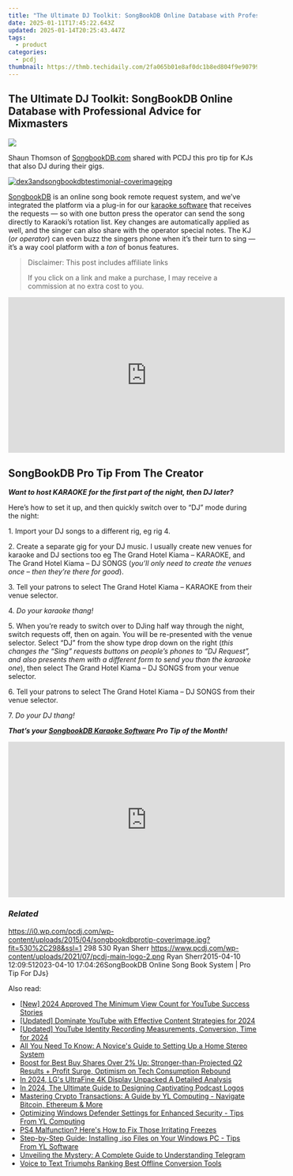 ```yaml
---
title: "The Ultimate DJ Toolkit: SongBookDB Online Database with Professional Advice for Mixmasters"
date: 2025-01-11T17:45:22.643Z
updated: 2025-01-14T20:25:43.447Z
tags:
  - product
categories:
  - pcdj
thumbnail: https://thmb.techidaily.com/2fa065b01e8af0dc1b8ed804f9e907992c266eafc79a7e5299f5ab35185928a4.jpg
---
```


## The Ultimate DJ Toolkit: SongBookDB Online Database with Professional Advice for Mixmasters

[![](https://i0.wp.com/pcdj.com/wp-content/uploads/2015/04/songbookdbprotip-coverimage.jpg?resize=530%2C298&ssl=1)](https://i0.wp.com/pcdj.com/wp-content/uploads/2015/04/songbookdbprotip-coverimage.jpg?fit=530%2C298&ssl=1 "songbookdbprotip-coverimage")

Shaun Thomson of [SongbookDB.com](https://www.songbookdb.com/) shared with PCDJ this pro tip for KJs that also DJ during their gigs.

[![](https://i2.wp.com/pcdj.com/wp-content/uploads/2014/12/dex3andsongbookdbtestimonial-coverimagejpg.jpg?fit=300%2C169&ssl=1 "dex3andsongbookdbtestimonial-coverimagejpg")](https://pcdj.com/user-testimonial-using-dex-3-and-songbookdb/)

[SongbookDB](https://tools.techidaily.com/pcdj/products/) is an online song book remote request system, and we’ve integrated the platform via a plug-in for our [karaoke software](https://tools.techidaily.com/pcdj/products/) that receives the requests — so with one button press the operator can send the song directly to Karaoki’s rotation list. Key changes are automatically applied as well, and the singer can also share with the operator special notes. The KJ (_or operator_) can even buzz the singers phone when it’s their turn to sing — it’s a way cool platform with a _ton_ of bonus features.

>  Disclaimer: This post includes affiliate links
>
>  If you click on a link and make a purchase, I may receive a commission at no extra cost to you.
>

<!-- affiliate ads begin -->
<iframe width="560" height="315" src="https://www.youtube.com/embed/LBCobAYzzcc?si=J3eSTQ3AdyxWAjGo" title="YouTube video player" frameborder="0" allow="accelerometer; autoplay; clipboard-write; encrypted-media; gyroscope; picture-in-picture; web-share" referrerpolicy="strict-origin-when-cross-origin" allowfullscreen></iframe>
<!-- affiliate ads end -->

## SongBookDB Pro Tip From The Creator

**_Want to host KARAOKE for the first part of the night, then DJ later?_**

Here’s how to set it up, and then quickly switch over to “DJ” mode during the night:

1\. Import your DJ songs to a different rig, eg rig 4.

2\. Create a separate gig for your DJ music. I usually create new venues for karaoke and DJ sections too eg The Grand Hotel Kiama – KARAOKE, and The Grand Hotel Kiama – DJ SONGS (_you’ll only need to create the venues once – then they’re there for good_).

3\. Tell your patrons to select The Grand Hotel Kiama – KARAOKE from their venue selector.

4\. _Do your karaoke thang!_

5\. When you’re ready to switch over to DJing half way through the night, switch requests off, then on again. You will be re-presented with the venue selector. Select “DJ” from the show type drop down on the right (_this changes the “Sing” requests buttons on people’s phones to “DJ Request”, and also presents them with a different form to send you than the karaoke one_), then select The Grand Hotel Kiama – DJ SONGS from your venue selector.

6\. Tell your patrons to select The Grand Hotel Kiama – DJ SONGS from their venue selector.

7\. _Do your DJ thang!_

_**That’s your [SongbookDB Karaoke Software](https://tools.techidaily.com/pcdj/products/) Pro Tip of the Month!**_

<!-- affiliate ads begin -->
<iframe width="560" height="315" src="https://www.youtube.com/embed/odDOPrPjRYY?si=7QHzdUkTPNkHJiVj" title="YouTube video player" frameborder="0" allow="accelerometer; autoplay; clipboard-write; encrypted-media; gyroscope; picture-in-picture; web-share" referrerpolicy="strict-origin-when-cross-origin" allowfullscreen></iframe>
<!-- affiliate ads end -->

### _Related_

https://i0.wp.com/pcdj.com/wp-content/uploads/2015/04/songbookdbprotip-coverimage.jpg?fit=530%2C298&ssl=1 298 530 Ryan Sherr https://www.pcdj.com/wp-content/uploads/2021/07/pcdj-main-logo-2.png Ryan Sherr2015-04-10 12:09:512023-04-10 17:04:26SongBookDB Online Song Book System | Pro Tip For DJs}

<ins class="adsbygoogle"
     style="display:block"
     data-ad-format="autorelaxed"
     data-ad-client="ca-pub-7571918770474297"
     data-ad-slot="1223367746"></ins>

<ins class="adsbygoogle"
     style="display:block"
     data-ad-client="ca-pub-7571918770474297"
     data-ad-slot="8358498916"
     data-ad-format="auto"
     data-full-width-responsive="true"></ins>

<span class="atpl-alsoreadstyle">Also read:</span>
<div><ul>
<li><a href="https://youtube-tips.techidaily.com/024-approved-the-minimum-view-count-for-youtube-success-stories/"><u>[New] 2024 Approved The Minimum View Count for YouTube Success Stories</u></a></li>
<li><a href="https://facebook-record-videos.techidaily.com/updated-dominate-youtube-with-effective-content-strategies-for-2024/"><u>[Updated] Dominate YouTube with Effective Content Strategies for 2024</u></a></li>
<li><a href="https://facebook-clips.techidaily.com/updated-youtube-identity-recording-measurements-conversion-time-for-2024/"><u>[Updated] YouTube Identity Recording Measurements, Conversion, Time for 2024</u></a></li>
<li><a href="https://tech-recovery.techidaily.com/all-you-need-to-know-a-novices-guide-to-setting-up-a-home-stereo-system/"><u>All You Need To Know: A Novice's Guide to Setting Up a Home Stereo System</u></a></li>
<li><a href="https://win-exclusive.techidaily.com/boost-for-best-buy-shares-over-2-up-stronger-than-projected-q2-results-plus-profit-surge-optimism-on-tech-consumption-rebound/"><u>Boost for Best Buy Shares Over 2% Up: Stronger-than-Projected Q2 Results + Profit Surge, Optimism on Tech Consumption Rebound</u></a></li>
<li><a href="https://extra-approaches.techidaily.com/in-2024-lgs-ultrafine-4k-display-unpacked-a-detailed-analysis/"><u>In 2024, LG's UltraFine 4K Display Unpacked A Detailed Analysis</u></a></li>
<li><a href="https://fox-blue.techidaily.com/in-2024-the-ultimate-guide-to-designing-captivating-podcast-logos/"><u>In 2024, The Ultimate Guide to Designing Captivating Podcast Logos</u></a></li>
<li><a href="https://win-exclusive.techidaily.com/mastering-crypto-transactions-a-guide-by-yl-computing-navigate-bitcoin-ethereum-and-more/"><u>Mastering Crypto Transactions: A Guide by YL Computing - Navigate Bitcoin, Ethereum & More</u></a></li>
<li><a href="https://win-exclusive.techidaily.com/optimizing-windows-defender-settings-for-enhanced-security-tips-from-yl-computing/"><u>Optimizing Windows Defender Settings for Enhanced Security - Tips From YL Computing</u></a></li>
<li><a href="https://program-issues.techidaily.com/1723005949703-ps4-malfunction-heres-how-to-fix-those-irritating-freezes/"><u>PS4 Malfunction? Here's How to Fix Those Irritating Freezes</u></a></li>
<li><a href="https://win-exclusive.techidaily.com/step-by-step-guide-installing-iso-files-on-your-windows-pc-tips-from-yl-software/"><u>Step-by-Step Guide: Installing .iso Files on Your Windows PC - Tips From YL Software</u></a></li>
<li><a href="https://techno-recovery.techidaily.com/unveiling-the-mystery-a-complete-guide-to-understanding-telegram/"><u>Unveiling the Mystery: A Complete Guide to Understanding Telegram</u></a></li>
<li><a href="https://extra-tips.techidaily.com/voice-to-text-triumphs-ranking-best-offline-conversion-tools/"><u>Voice to Text Triumphs Ranking Best Offline Conversion Tools</u></a></li>
</ul></div>

